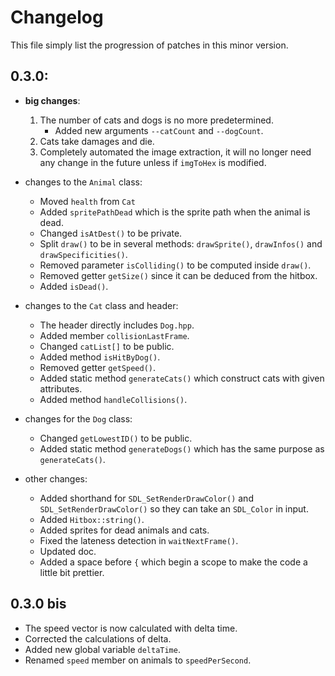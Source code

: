 # Changelog
This file simply list the progression of patches in this minor version.

## 0.3.0:
+ **big changes**:
	1. The number of cats and dogs is no more predetermined.
		- Added new arguments `--catCount` and `--dogCount`.
	2. Cats take damages and die.
	3. Completely automated the image extraction, it will no longer need any change in the future unless if `imgToHex` is modified.

+ changes to the `Animal` class:
	- Moved `health` from `Cat`
	- Added `spritePathDead` which is the sprite path when the animal is dead.
	- Changed `isAtDest()` to be private.
	- Split `draw()` to be in several methods: `drawSprite()`, `drawInfos()` and `drawSpecificities()`.
	- Removed parameter `isColliding()` to be computed inside `draw()`.
	- Removed getter `getSize()` since it can be deduced from the hitbox.
	- Added `isDead()`.

+ changes to the `Cat` class and header:
	- The header directly includes `Dog.hpp`.
	- Added member `collisionLastFrame`.
	- Changed `catList[]` to be public.
	- Added method `isHitByDog()`.
	- Removed getter `getSpeed()`.
	- Added static method `generateCats()` which construct cats with given attributes.
	- Added method `handleCollisions()`.

+ changes for the `Dog` class:
	- Changed `getLowestID()` to be public.
	- Added static method `generateDogs()` which has the same purpose as `generateCats()`.


+ other changes:
	- Added shorthand for `SDL_SetRenderDrawColor()` and `SDL_SetRenderDrawColor()` so they can take an `SDL_Color` in input.
	- Added `Hitbox::string()`.
	- Added sprites for dead animals and cats.
	- Fixed the lateness detection in `waitNextFrame()`.
	- Updated doc.
	- Added a space before `{` which begin a scope to make the code a little bit prettier.

## 0.3.0 bis
+ The speed vector is now calculated with delta time.
+ Corrected the calculations of delta.
+ Added new global variable `deltaTime`.
+ Renamed `speed` member on animals to `speedPerSecond`.